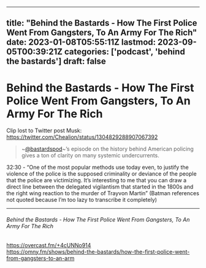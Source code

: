 
---
title: "Behind the Bastards - How The First Police Went From Gangsters, To An Army For The Rich"
date: 2023-01-08T05:55:11Z
lastmod: 2023-09-05T00:39:21Z
categories: ['podcast', 'behind the bastards']
draft: false
---


# Behind the Bastards - How The First Police Went From Gangsters, To An Army For The Rich
Clip lost to Twitter post Musk: https://twitter.com/Chealion/status/1304829288907067392

>  ~[@bastardspod](https://twitter.com/bastardspod)~’s episode on the history behind American policing gives a ton of clarity on many systemic undercurrents.

32:30 - “One of the most popular methods use today even, to justify the violence of the police is the supposed criminality or deviance of the people that the police are victimizing. It’s interesting to me that you can draw a direct line between the delegated vigilantism that started in the 1800s and the right wing reaction to the murder of Trayvon Martin” (Batman references not quoted because I’m too lazy to transcribe it completely)
- - -
###### Behind the Bastards - How The First Police Went From Gangsters, To An Army For The Rich

https://overcast.fm/+4cUNNo914  
https://omny.fm/shows/behind-the-bastards/how-the-first-police-went-from-gangsters-to-an-arm

<!-- #public #podcast #behind the bastards# -->

<!-- {BearID:59C25983-98CB-4745-BB15-CA62C34ACDDF-28016-00002D980C85220C} -->
